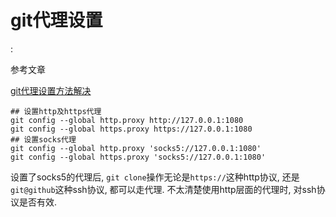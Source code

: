# git代理设置

<!tags!>: <!代理!>

参考文章

[git代理设置方法解决](http://www.cnblogs.com/jackyshan/p/5985590.html)

```
## 设置http及https代理
git config --global http.proxy http://127.0.0.1:1080
git config --global https.proxy https://127.0.0.1:1080
## 设置socks代理
git config --global http.proxy 'socks5://127.0.0.1:1080'
git config --global https.proxy 'socks5://127.0.0.1:1080'
```

设置了socks5的代理后, `git clone`操作无论是`https://`这种http协议, 还是`git@github`这种ssh协议, 都可以走代理. 不太清楚使用http层面的代理时, 对ssh协议是否有效.
